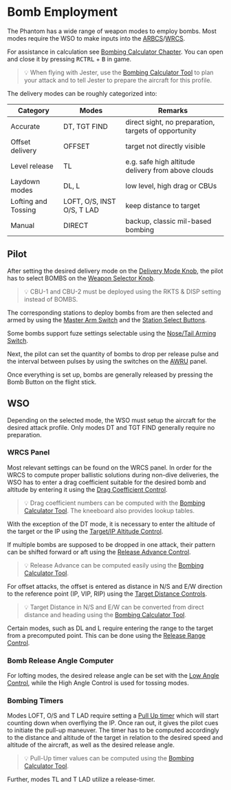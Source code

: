 # Bomb Employment

The Phantom has a wide range of weapon modes to employ bombs. Most modes require
the WSO to make inputs into the
[ARBCS](../../../../systems/weapon_systems/arbcs.md)/[WRCS](../../../../systems/weapon_systems/wrcs.md).

For assistance in calculation see
[Bombing Calculator Chapter](../../../../dcs/bombing_computer.md). You can open
and close it by pressing <kbd>RCTRL</kbd> + <kbd>B</kbd> in game.

> 💡 When flying with Jester, use the
> [Bombing Calculator Tool](../../../../dcs/bombing_computer.md) to plan your
> attack and to tell Jester to prepare the aircraft for this profile.

The delivery modes can be roughly categorized into:

| Category            | Modes                      | Remarks                                              |
| ------------------- | -------------------------- | ---------------------------------------------------- |
| Accurate            | DT, TGT FIND               | direct sight, no preparation, targets of opportunity |
| Offset delivery     | OFFSET                     | target not directly visible                          |
| Level release       | TL                         | e.g. safe high altitude delivery from above clouds   |
| Laydown modes       | DL, L                      | low level, high drag or CBUs                         |
| Lofting and Tossing | LOFT, O/S, INST O/S, T LAD | keep distance to target                              |
| Manual              | DIRECT                     | backup, classic mil-based bombing                    |

## Pilot

After setting the desired delivery mode on the
[Delivery Mode Knob](../../../../cockpit/pilot/weapon_management.md#delivery-mode-knob),
the pilot has to select BOMBS on the
[Weapon Selector Knob](../../../../cockpit/pilot/weapon_management.md#weapon-selector-knob).

> 💡 CBU-1 and CBU-2 must be deployed using the RKTS & DISP setting instead of
> BOMBS.

The corresponding stations to deploy bombs from are then selected and armed by
using the
[Master Arm Switch](../../../../cockpit/pilot/weapon_management.md#master-arm-switch)
and the
[Station Select Buttons](../../../../cockpit/pilot/weapon_management.md#station-select-buttons).

Some bombs support fuze settings selectable using the
[Nose/Tail Arming Switch](../../../../cockpit/pilot/weapon_management.md#nosetail-arming-switch).

Next, the pilot can set the quantity of bombs to drop per release pulse and the
interval between pulses by using the switches on the
[AWRU](../../../../cockpit/pilot/weapon_management.md#aircraft-weapons-release-unit)
panel.

Once everything is set up, bombs are generally released by pressing the Bomb
Button on the flight stick.

## WSO

Depending on the selected mode, the WSO must setup the aircraft for the desired
attack profile. Only modes DT and TGT FIND generally require no preparation.

### WRCS Panel

Most relevant settings can be found on the WRCS panel. In order for the WRCS to
compute proper ballistic solutions during non-dive deliveries, the WSO has to
enter a drag coefficient suitable for the desired bomb and altitude by entering
it using the
[Drag Coefficient Control](../../../../cockpit/wso/right_console/center_section.md#drag-coefficient-control).

> 💡 Drag coefficient numbers can be computed with the
> [Bombing Calculator Tool](../../../../dcs/bombing_computer.md). The kneeboard
> also provides lookup tables.

With the exception of the DT mode, it is necessary to enter the altitude of the
target or the IP using the
[Target/IP Altitude Control](../../../../cockpit/wso/right_console/center_section.md#targetip-altitude-control).

If multiple bombs are supposed to be dropped in one attack, their pattern can be
shifted forward or aft using the
[Release Advance Control](../../../../cockpit/wso/right_console/center_section.md#release-advance-control).

> 💡 Release Advance can be computed easily using the
> [Bombing Calculator Tool](../../../../dcs/bombing_computer.md).

For offset attacks, the offset is entered as distance in N/S and E/W direction
to the reference point (IP, VIP, RIP) using the
[Target Distance Controls](../../../../cockpit/wso/right_console/center_section.md#target-distance-controls).

> 💡 Target Distance in N/S and E/W can be converted from direct distance and
> heading using the
> [Bombing Calculator Tool](../../../../dcs/bombing_computer.md).

Certain modes, such as DL and L require entering the range to the target from a
precomputed point. This can be done using the
[Release Range Control](../../../../cockpit/wso/right_console/center_section.md#release-range-control).

### Bomb Release Angle Computer

For lofting modes, the desired release angle can be set with the
[Low Angle Control](../../../../cockpit/wso/right_sub_panel.md#bomb-release-angle-computer),
while the High Angle Control is used for tossing modes.

### Bombing Timers

Modes LOFT, O/S and T LAD require setting a
[Pull Up timer](../../../../cockpit/wso/right_sub_panel.md#bombing-timers) which
will start counting down when overflying the IP. Once ran out, it gives the
pilot cues to initiate the pull-up maneuver. The timer has to be computed
accordingly to the distance and altitude of the target in relation to the
desired speed and altitude of the aircraft, as well as the desired release
angle.

> 💡 Pull-Up timer values can be computed using the
> [Bombing Calculator Tool](../../../../dcs/bombing_computer.md).

Further, modes TL and T LAD utilize a release-timer.

